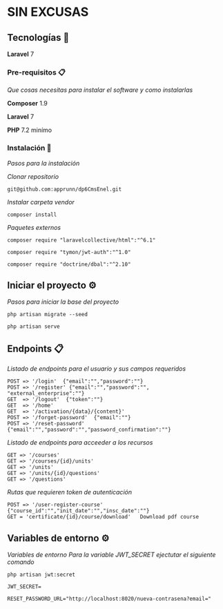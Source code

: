 # SIN EXCUSAS


## Tecnologías  🚀

**Laravel** 7




### Pre-requisitos 📋

_Que cosas necesitas para instalar el software y como instalarlas_

**Composer** 1.9

**Laravel** 7

**PHP** 7.2 minímo

### Instalación 🔧

_Pasos para la instalación_


_Clonar repositorio_
```
git@github.com:apprunn/dp6CmsEnel.git
```
_Instalar carpeta vendor_
```
composer install
```
_Paquetes externos_

```
composer require "laravelcollective/html":"^6.1"
```

```
composer require "tymon/jwt-auth":"^1.0"
```

```
composer require "doctrine/dbal":"^2.10"
```



## Iniciar el proyecto ⚙️

_Pasos para iniciar la base del proyecto_
```
php artisan migrate --seed
```
```
php artisan serve
```

## Endpoints 📋

_Listado de endpoints para el usuario y sus campos requeridos_
```
POST => '/login'  {"email":"","password":""}
POST => '/register' {"email":"","password":"", "external_enterprise":""}
GET  => '/logout'  {"token":""}
GET  => '/home'   
GET  => '/activation/{data}/{content}'
POST => '/forget-password'  {"email":""}
POST => '/reset-password'   {"email":"","password":"","password_confirmation":""}
```

_Listado de endpoints para acceeder a los recursos_
```
GET => '/courses'
GET => '/courses/{id}/units'
GET => '/units'
GET => '/units/{id}/questions'
GET => '/questions'
```
_Rutas que requieren token de autenticación_
```
POST => '/user-register-course'   {"course_id":"","init_date":"","insc_date":""}
GET = 'certificate/{id}/course/download'   Download pdf course
```

## Variables de entorno ⚙️

_Variables de entorno_
_Para la variable JWT_SECRET ejectutar el siguiente comando_
```
php artisan jwt:secret
```
```
JWT_SECRET=

RESET_PASSWORD_URL="http://localhost:8020/nueva-contrasena?email="

```
